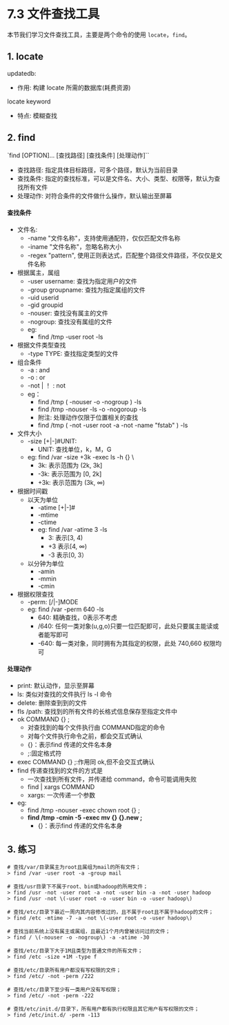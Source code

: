 # 7.3 文件查找工具
本节我们学习文件查找工具，主要是两个命令的使用 `locate`，`find`。

## 1. locate
updatedb:
- 作用: 构建 locate 所需的数据库(耗费资源)

locate keyword
- 特点: 模糊查找

## 2. find
`find [OPTION]... [查找路径] [查找条件] [处理动作]``
- 查找路径: 指定具体目标路径，可多个路径，默认为当前目录
- 查找条件: 指定的查找标准，可以是文件名、大小、类型、权限等，默认为查找所有文件
- 处理动作: 对符合条件的文件做什么操作，默认输出至屏幕

#### 查找条件
- 文件名:
    - -name "文件名称"，支持使用通配符，仅仅匹配文件名称
    - -iname "文件名称"，忽略名称大小
    - -regex "pattern", 使用正则表达式，匹配整个路径文件路径，不仅仅是文件名称
- 根据属主，属组
    - -user username: 查找为指定用户的文件
    - -group groupname: 查找为指定属组的文件
    - -uid userid
    - -gid groupid
    - -nouser: 查找没有属主的文件
    - -nogroup: 查找没有属组的文件
    - eg:
        - find /tmp -user root -ls
- 根据文件类型查找
    - -type TYPE: 查找指定类型的文件
- 组合条件
    - -a : and
    - -o : or
    - -not | ！ : not
    - eg：
        - find /tmp \( -nouser -o -nogroup \) -ls
        - find /tmp -nouser -ls -o -nogoroup -ls
        - 附注: 处理动作仅限于位置相关的查找
        - find /tmp \( -not -user root -a -not -name "fstab" \) -ls
- 文件大小
    - -size [+|-]#UNIT:
        - UNIT: 查找单位，k，M，G
    - eg: find /var -size +3k -exec ls -h {} \
        - 3k: 表示范围为 (2k, 3k]
        - -3k: 表示范围为 [0, 2k]
        - +3k: 表示范围为 (3k, ∞)
- 根据时间戳
    - 以天为单位
        - -atime [+|-]#
        - -mtime
        - -ctime
        - eg: find /var -atime 3 -ls
            - 3: 表示[3, 4)
            - +3 表示[4, ∞)
            - -3 表示[0, 3）
    - 以分钟为单位
        - -amin
        - -mmin
        - -cmin
- 根据权限查找
    - -perm: [/|-]MODE
    - eg: find /var -perm 640 -ls
        - 640: 精确查找，0表示不考虑
        - /640: 任何一类对象(u,g,o)只要一位匹配即可，此处只要属主能读或者能写即可
        - -640: 每一类对象，同时拥有为其指定的权限，此处 740,660 权限均可

#### 处理动作
- print: 默认动作，显示至屏幕
- ls: 类似对查找的文件执行 ls -l 命令
- delete: 删除查到到的文件
- fls /path: 查找到的所有文件的长格式信息保存至指定文件中
- ok COMMAND {} \;
    - 对查找到的每个文件执行由 COMMAND指定的命令
    - 对每个文件执行命令之前，都会交互式确认
    - {}：表示find 传递的文件名本身
    - \;:固定格式符
- exec COMMAND {} \;:作用同 ok,但不会交互式确认
- find 传递查找到的文件的方式是
    - 一次查找到所有文件，并传递给 command，命令可能调用失败
    - find | xargs COMMAND
    - xargs: 一次传递一个参数
- eg:
    - find /tmp -nouser -exec chown root {} \;
    - **find /tmp -cmin -5 -exec mv {} {}.new \;**
        - {}：表示find 传递的文件名本身

## 3. 练习
```
# 查找/var/目录属主为root且属组为mail的所有文件；
> find /var -user root -a -group mail

# 查找/usr目录下不属于root、bin或hadoop的所用文件；
> find /usr -not -user root -a -not -user bin -a -not -user hadoop
> find /usr -not \(-user root -o -user bin -o -user hadoop\)

# 查找/etc/目录下最近一周内其内容修改过的，且不属于root且不属于hadoop的文件；
> find /etc -mtime -7 -a -not \(-user root -o -user hadoop\)

# 查找当前系统上没有属主或属组，且最近1个月内曾被访问过的文件；
> find / \(-nouser -o -nogroup\) -a -atime -30

# 查找/etc/目录下大于1M且类型为普通文件的所有文件；
> find /etc -size +1M -type f

# 查找/etc/目录所有用户都没有写权限的文件；
> find /etc/ -not -perm /222

# 查找/etc/目录下至少有一类用户没有写权限；
> find /etc/ -not -perm -222

# 查找/etc/init.d/目录下，所有用户都有执行权限且其它用户有写权限的文件；
> find /etc/init.d/ -perm -113
```
